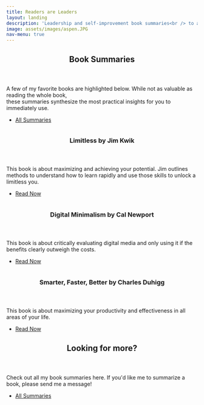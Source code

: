```yaml
---
title: Readers are Leaders
layout: landing
description: 'Leadership and self-improvement book summaries<br /> to accelerate the next generation of leaders.'
image: assets/images/aspen.JPG
nav-menu: true
---
```


<!-- Main -->
<div id="main">

<!-- One -->
<section id="one">
	<div class="inner">
		<header class="major">
			<h2>Book Summaries</h2>
		</header>
		<p>A few of my favorite books are highlighted below. While not as valuable as reading the whole book,<br /> these summaries synthesize the most practical insights for you to immediately use.</p>
		<ul class="actions">
			<li><a href="/book-summaries/" class="button next">All Summaries</a></li>
		</ul>
	</div>
</section>

<!-- Two -->
<section id="two" class="spotlights">
	<section>
		<a href="/kwik-limitless/" class="image">
			<img src="{% link assets/images/kwik-jim-limitless.webp %}" alt="" data-position="center center" />
		</a>
		<div class="content">
			<div class="inner">
				<header class="major">
					<h3>Limitless by Jim Kwik</h3>
				</header>
				<p>This book is about maximizing and achieving your potential. Jim outlines methods to understand how to learn rapidly and use those skills to unlock a limitless you.</p>
				<ul class="actions">
					<li><a href="/kwik-limitless/" class="button">Read Now</a></li>
				</ul>
			</div>
		</div>
	</section>
	<section>
		<a href="/newport-digital-minimalism/" class="image">
			<img src="{% link assets/images/newport-cal-digital-minimalism.webp %}" alt="" data-position="top center" />
		</a>
		<div class="content">
			<div class="inner">
				<header class="major">
					<h3>Digital Minimalism by Cal Newport</h3>
				</header>
				<p>This book is about critically evaluating digital media and only using it if the benefits clearly outweigh the costs.</p>
				<ul class="actions">
					<li><a href="/newport-digital-minimalism/" class="button">Read Now</a></li>
				</ul>
			</div>
		</div>
	</section>
	<section>
		<a href="/duhigg-smarter-faster-better/" class="image">
			<img src="{% link assets/images/duhigg-charles-smarter-faster-better.webp %}" alt="" data-position="25% 25%" />
		</a>
		<div class="content">
			<div class="inner">
				<header class="major">
					<h3>Smarter, Faster, Better by Charles Duhigg</h3>
				</header>
				<p>This book is about maximizing your productivity and effectiveness in all areas of your life.</p>
				<ul class="actions">
					<li><a href="/duhigg-smarter-faster-better/" class="button">Read Now</a></li>
				</ul>
			</div>
		</div>
	</section>
</section>

<!-- Three -->
<section id="three">
	<div class="inner">
		<header class="major">
			<h2>Looking for more?</h2>
		</header>
		<p>Check out all my book summaries here. If you'd like me to summarize a book, please send me a message!</p>
		<ul class="actions">
			<li><a href="/book-summaries/" class="button next">All Summaries</a></li>
		</ul>
	</div>
</section>

</div>
